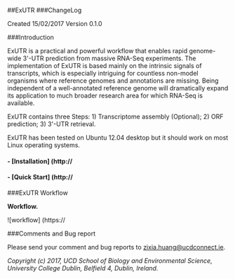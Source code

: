 ##ExUTR
###ChangeLog

Created 15/02/2017
Version 0.1.0

###Introduction

ExUTR is a practical and powerful workflow that enables rapid genome-wide 3'-UTR prediction from massive RNA-Seq experiments. The implementation of ExUTR is based mainly on the intrinsic signals of transcripts, which is especially intriguing for countless non-model organisms where reference genomes and annotations are missing. Being independent of a well-annotated reference genome will dramatically expand its application to much broader research area for which RNA-Seq is available.

ExUTR contains three Steps: 1) Transcriptome assembly (Optional); 2) ORF prediction; 3) 3'-UTR retrieval.

ExUTR has been tested on Ubuntu 12.04 desktop but it should work on most Linux operating systems.

#### - [Installation] (http://
#### - [Quick Start] (http://

###ExUTR Workflow

**Workflow.** 

![workflow] (https://

###Comments and Bug report

Please send your comment and bug reports to zixia.huang@ucdconnect.ie.

*Copyright (c) 2017, UCD School of Biology and Environmental Science, University College Dublin, Belfield 4, Dublin, Ireland.*
